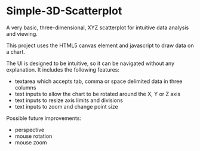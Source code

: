 # Simple-3D-Scatterplot
A very basic, three-dimensional, XYZ scatterplot for intuitive data analysis
and viewing.

This project uses the HTML5 canvas element and javascript to draw data on a
 chart.

The UI is designed to be intuitive, so it can be navigated without any
explanation. It includes the following features:
- textarea which accepts tab, comma or space delimited data in three columns
- text inputs to allow the chart to be rotated around the X, Y or Z axis
- text inputs to resize axis limits and divisions
- text inputs to zoom and change point size

Possible future improvements:
- perspective
- mouse rotation
- mouse zoom
